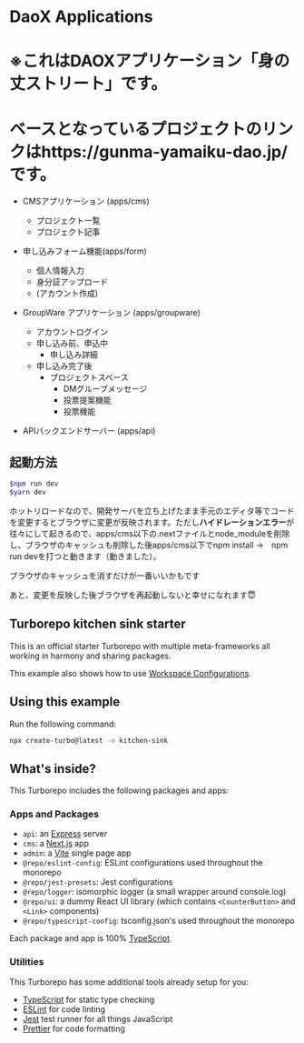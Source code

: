 # DaoX Applications
# ※これはDAOXアプリケーション「身の丈ストリート」です。
# ベースとなっているプロジェクトのリンクはhttps://gunma-yamaiku-dao.jp/ です。

- CMSアプリケーション (apps/cms)
  - プロジェクト一覧
  - プロジェクト記事

- 申し込みフォーム機能(apps/form)
  - 個人情報入力
  - 身分証アップロード
  - (アカウント作成)

- GroupWare アプリケーション (apps/groupware)
  - アカウントログイン
  - 申し込み前、申込中
    - 申し込み詳細
  - 申し込み完了後
    - プロジェクトスペース
      - DMグループメッセージ
      - 投票提案機能
      - 投票機能

- APIバックエンドサーバー (apps/api)

## 起動方法

```sh
$npm run dev
$yarn dev
```

ホットリロードなので、開発サーバを立ち上げたまま手元のエディタ等でコードを変更するとブラウザに変更が反映されます。ただし**ハイドレーションエラー**が往々にして起きるので、apps/cms以下の.nextファイルとnode_moduleを削除し、ブラウザのキャッシュも削除した後apps/cms以下でnpm install →　npm run devを打つと動きます（動きました）。

ブラウザのキャッシュを消すだけが一番いいかもです

あと、変更を反映した後ブラウザを再起動しないと幸せになれます😇

## Turborepo kitchen sink starter

This is an official starter Turborepo with multiple meta-frameworks all working in harmony and sharing packages.

This example also shows how to use [Workspace Configurations](https://turbo.build/repo/docs/core-concepts/monorepos/configuring-workspaces).

## Using this example

Run the following command:

```sh
npx create-turbo@latest -e kitchen-sink
```

## What's inside?

This Turborepo includes the following packages and apps:

### Apps and Packages

- `api`: an [Express](https://expressjs.com/) server
- `cms`: a [Next.js](https://nextjs.org/) app
- `admin`: a [Vite](https://vitejs.dev/) single page app
- `@repo/eslint-config`: ESLint configurations used throughout the monorepo
- `@repo/jest-presets`: Jest configurations
- `@repo/logger`: isomorphic logger (a small wrapper around console.log)
- `@repo/ui`: a dummy React UI library (which contains `<CounterButton>` and `<Link>` components)
- `@repo/typescript-config`: tsconfig.json's used throughout the monorepo

Each package and app is 100% [TypeScript](https://www.typescriptlang.org/).

### Utilities

This Turborepo has some additional tools already setup for you:

- [TypeScript](https://www.typescriptlang.org/) for static type checking
- [ESLint](https://eslint.org/) for code linting
- [Jest](https://jestjs.io) test runner for all things JavaScript
- [Prettier](https://prettier.io) for code formatting

